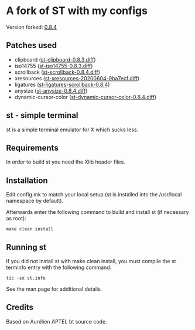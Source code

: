 # A fork of ST with my configs

Version forked: [0.8.4](https://dl.suckless.org/st/st-0.8.4.tar.gz)

## Patches used

* clipboard ([st-clipboard-0.8.3.diff][clip])
* iso14755 ([st-iso14755-0.8.3.diff][iso])
* scrollback ([st-scrollback-0.8.4.diff][scroll])
* xresources ([st-xresources-20200604-9ba7ecf.diff][xres])
* ligatures ([st-ligatures-scrollback-0.8.4][ligatures])
* anysize ([st-anysize-0.8.4.diff][anysize])
* dynamic-cursor-color ([st-dynamic-cursor-color-0.8.4.diff][dynamic-cursor-color])

[clip]: https://st.suckless.org/patches/clipboard/st-clipboard-0.8.3.diff
[iso]: https://st.suckless.org/patches/iso14755/st-iso14755-0.8.3.diff
[scroll]: https://st.suckless.org/patches/scrollback/st-scrollback-0.8.4.diff
[xres]: https://st.suckless.org/patches/xresources/st-xresources-20200604-9ba7ecf.diff
[ligatures]: https://st.suckless.org/patches/ligatures/0.8.4/st-ligatures-scrollback-20210824-0.8.4.diff
[anysize]: https://st.suckless.org/patches/anysize/st-anysize-0.8.4.diff
[dynamic-cursor-color]: https://st.suckless.org/patches/dynamic-cursor-color/st-dynamic-cursor-color-0.8.4.diff

st - simple terminal
--------------------
st is a simple terminal emulator for X which sucks less.


Requirements
------------
In order to build st you need the Xlib header files.


Installation
------------
Edit config.mk to match your local setup (st is installed into
the /usr/local namespace by default).

Afterwards enter the following command to build and install st (if
necessary as root):

    make clean install


Running st
----------
If you did not install st with make clean install, you must compile
the st terminfo entry with the following command:

    tic -sx st.info

See the man page for additional details.

Credits
-------
Based on Aurélien APTEL <aurelien dot aptel at gmail dot com> bt source code.
